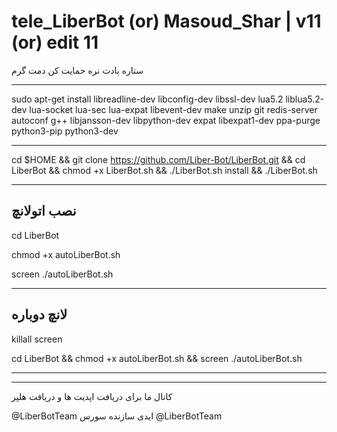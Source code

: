 # tele_LiberBot (or) Masoud_Shar | v11 (or) edit 11
ستاره یادت نره حمایت کن دمت گرم
****************************************************
sudo apt-get install libreadline-dev libconfig-dev libssl-dev lua5.2 liblua5.2-dev lua-socket lua-sec lua-expat libevent-dev make unzip git redis-server autoconf g++ libjansson-dev libpython-dev expat libexpat1-dev ppa-purge python3-pip python3-dev

************************************************************************
cd $HOME && git clone https://github.com/Liber-Bot/LiberBot.git && cd LiberBot && chmod +x LiberBot.sh && ./LiberBot.sh install && ./LiberBot.sh
*****************
نصب اتولانچ
--------------
cd LiberBot

chmod +x autoLiberBot.sh 

screen ./autoLiberBot.sh
*****************
لانچ دوباره
--------------
killall screen

cd LiberBot && chmod +x autoLiberBot.sh && screen ./autoLiberBot.sh 

*****************
--------------
کانال ما برای دریافت اپدیت ها و دریافت هلپر

@LiberBotTeam
ایدی سازنده سورس
@LiberBotTeam
